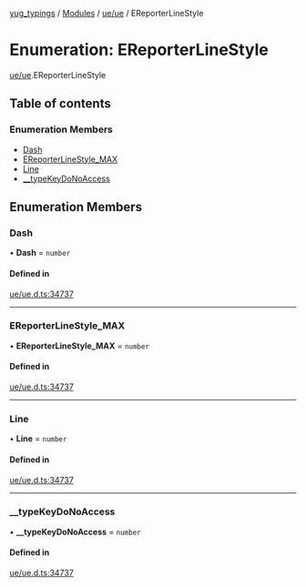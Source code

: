 [yug_typings](../README.md) / [Modules](../modules.md) / [ue/ue](../modules/ue_ue.md) / EReporterLineStyle

# Enumeration: EReporterLineStyle

[ue/ue](../modules/ue_ue.md).EReporterLineStyle

## Table of contents

### Enumeration Members

- [Dash](ue_ue.EReporterLineStyle.md#dash)
- [EReporterLineStyle\_MAX](ue_ue.EReporterLineStyle.md#ereporterlinestyle_max)
- [Line](ue_ue.EReporterLineStyle.md#line)
- [\_\_typeKeyDoNoAccess](ue_ue.EReporterLineStyle.md#__typekeydonoaccess)

## Enumeration Members

### Dash

• **Dash** = `number`

#### Defined in

[ue/ue.d.ts:34737](https://github.com/YugMetaverse/yug_typings/blob/b7d9b19/ue/ue.d.ts#L34737)

___

### EReporterLineStyle\_MAX

• **EReporterLineStyle\_MAX** = `number`

#### Defined in

[ue/ue.d.ts:34737](https://github.com/YugMetaverse/yug_typings/blob/b7d9b19/ue/ue.d.ts#L34737)

___

### Line

• **Line** = `number`

#### Defined in

[ue/ue.d.ts:34737](https://github.com/YugMetaverse/yug_typings/blob/b7d9b19/ue/ue.d.ts#L34737)

___

### \_\_typeKeyDoNoAccess

• **\_\_typeKeyDoNoAccess** = `number`

#### Defined in

[ue/ue.d.ts:34737](https://github.com/YugMetaverse/yug_typings/blob/b7d9b19/ue/ue.d.ts#L34737)
